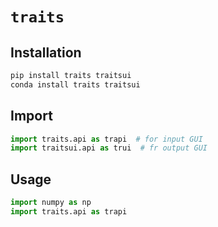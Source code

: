 # `traits`

## Installation

```py
pip install traits traitsui
conda install traits traitsui

```

## Import
```py
import traits.api as trapi  # for input GUI
import traitsui.api as trui  # fr output GUI
```

## Usage

```py
import numpy as np
import traits.api as trapi



```
